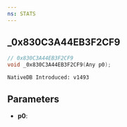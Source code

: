 ```yaml
---
ns: STATS
---
```

## _0x830C3A44EB3F2CF9

```c
// 0x830C3A44EB3F2CF9
void _0x830C3A44EB3F2CF9(Any p0);
```

```
NativeDB Introduced: v1493
```

## Parameters
* **p0**:
